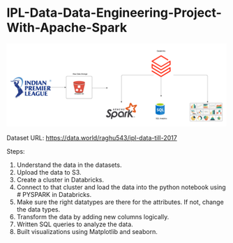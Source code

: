 # IPL-Data-Data-Engineering-Project-With-Apache-Spark

![Data Architecture](./Data%20Architecture.png)

Dataset URL:  https://data.world/raghu543/ipl-data-till-2017  

Steps:

1. Understand the data in the datasets.
2. Upload the data to S3.
3. Create a cluster in Databricks.
4. Connect to that cluster and load the data into the python notebook using # PYSPARK in Databricks.
5. Make sure the right datatypes are there for the attributes. If not, change the data types.
6. Transform the data by adding new columns logically.
7. Written SQL queries to analyze the data.
8. Built visualizations using Matplotlib and seaborn.

